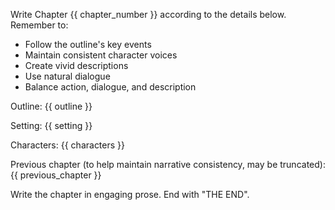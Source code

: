 Write Chapter {{ chapter_number }} according to the details below. Remember to:
- Follow the outline's key events
- Maintain consistent character voices
- Create vivid descriptions
- Use natural dialogue
- Balance action, dialogue, and description

Outline:
{{ outline }}

Setting:
{{ setting }}

Characters:
{{ characters }}

Previous chapter (to help maintain narrative consistency, may be truncated):
{{ previous_chapter }}

Write the chapter in engaging prose. End with "THE END".